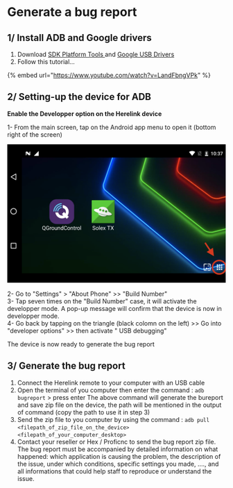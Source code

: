 # Generate a bug report



## 1/ Install ADB and Google drivers

1. Download [SDK Platform Tools ](https://developer.android.com/studio/releases/platform-tools)and [Google USB Drivers](https://developer.android.com/studio/run/win-usb)
2. Follow this tutorial...

{% embed url="https://www.youtube.com/watch?v=LandFbngVPk" %}



## 2/ Setting-up the device for ADB

**Enable the Developper option on the Herelink device**

1- From the main screen, tap on the Android app menu to open it \(bottom right of the screen\)

![](../.gitbook/assets/home-screen-android-app-menu.png)

2- Go to "Settings"  &gt;  "About Phone"  &gt;&gt;  "Build Number"  
3- Tap seven times on the "Build Number" case, it will activate the developper mode. A pop-up message will confirm that the device is now in developper mode.  
4- Go back by tapping on the triangle \(black colomn on the left\)  &gt;&gt;  Go into "developer options" &gt;&gt;  then activate " USB debugging"  
  
The device is now ready to generate the bug report



## 3/ Generate the bug report

1. Connect the Herelink remote to your computer with an USB cable
2. Open the terminal of you computer then enter the command : `adb bugreport` &gt; press enter The above command will generate the bureport and save zip file on the device, the path will be mentioned in the output of command \(copy the path to use it in step 3\)
3. Send the zip file to you computer by using the command :  `adb pull <filepath_of_zip_file_on_the_device> <filepath_of_your_computer_desktop>`
4. Contact your reseller or Hex / Proficnc to send the bug report zip file. The bug report must be accompanied by detailed information on what happened: which application is causing the problem, the description of the issue, under which conditions,  specific settings you made, ...., and all informations that could help staff to reproduce or understand the issue.

